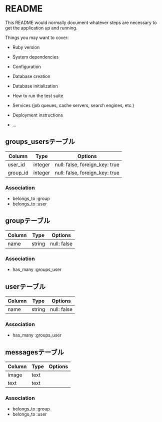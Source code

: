 # README

This README would normally document whatever steps are necessary to get the
application up and running.

Things you may want to cover:

* Ruby version

* System dependencies

* Configuration

* Database creation

* Database initialization

* How to run the test suite

* Services (job queues, cache servers, search engines, etc.)

* Deployment instructions

* ...

## groups_usersテーブル

|Column|Type|Options|
|------|----|-------|
|user_id|integer|null: false, foreign_key: true|
|group_id|integer|null: false, foreign_key: true|

### Association
- belongs_to :group
- belongs_to :user

## groupテーブル
|Column|Type|Options|
|------|----|-------|
|name|string|null: false|

### Association
- has_many :groups_user

## userテーブル
|Column|Type|Options|
|------|----|-------|
|name|string|null: false|

### Association
- has_many :groups_user

## messagesテーブル
|Column|Type|Options|
|------|----|-------|
|image|text||
|text|text||

### Association
- belongs_to :group
- belongs_to :user
